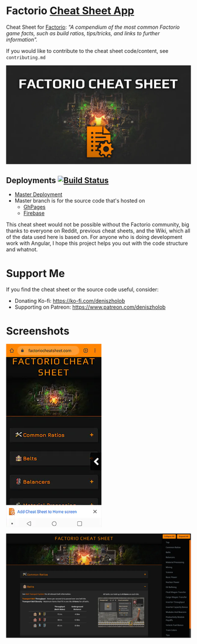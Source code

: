# Factorio [Cheat Sheet App](https://factoriocheatsheet.com/)

Cheat Sheet for [Factorio](https://www.factorio.com/): _"A compendium of the most common Factorio game facts, such as build ratios, tips/tricks, and links to further information"._

If you would like to contribute to the cheat sheet code/content, see `contributing.md`

![Factorio Cheat Sheet](src/assets/icons/factorio-cheat-sheet-splash.webp)

## Deployments [![Build Status](https://github.com/deniszholob/factorio-cheat-sheet/actions/workflows/main.yml/badge.svg)](https://github.com/deniszholob/factorio-cheat-sheet/actions/workflows/main.yml)

- [Master Deployment](https://factoriocheatsheet.com/)
- Master branch is for the source code that's hosted on
  - [GhPages](https://deniszholob.github.io/factorio-cheat-sheet/)
  - [Firebase](https://factorio-cheat-sheet.web.app//)

This cheat sheet would not be possible without the Factorio community, big thanks to everyone on Reddit, previous cheat sheets, and the Wiki, which all of the data used here is based on.
For anyone who is doing development work with Angular, I hope this project helps you out with the code structure and whatnot.

# Support Me

If you find the cheat sheet or the source code useful, consider:

- Donating Ko-fi: https://ko-fi.com/deniszholob
- Supporting on Patreon: https://www.patreon.com/deniszholob

# Screenshots

![Factorio Cheat Sheet Mobile Website](screenshots/factorio-sheat-sheet-home-screen-phone.webp)

![Factorio Cheat Sheet Desktop Website](screenshots/factorio-sheat-sheet-screen-pc.webp)
